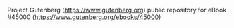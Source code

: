 Project Gutenberg (https://www.gutenberg.org) public repository for eBook #45000 (https://www.gutenberg.org/ebooks/45000)

